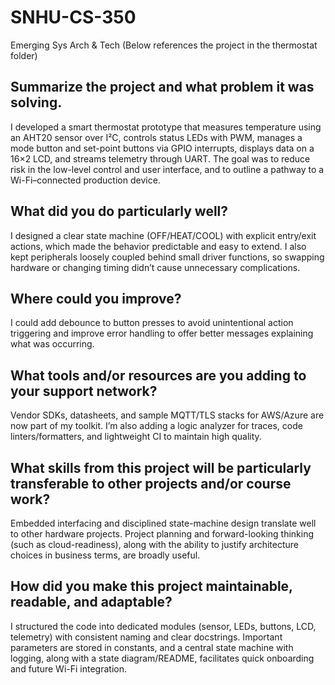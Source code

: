 # SNHU-CS-350
Emerging Sys Arch &amp; Tech (Below references the project in the thermostat folder)

## Summarize the project and what problem it was solving.
I developed a smart thermostat prototype that measures temperature using an AHT20 sensor over I²C, controls status LEDs with PWM, manages a mode button and set-point buttons via GPIO interrupts, displays data on a 16×2 LCD, and streams telemetry through UART. The goal was to reduce risk in the low-level control and user interface, and to outline a pathway to a Wi-Fi–connected production device.

## What did you do particularly well?
I designed a clear state machine (OFF/HEAT/COOL) with explicit entry/exit actions, which made the behavior predictable and easy to extend. I also kept peripherals loosely coupled behind small driver functions, so swapping hardware or changing timing didn’t cause unnecessary complications.

## Where could you improve?
I could add debounce to button presses to avoid unintentional action triggering and improve error handling to offer better messages explaining what was occurring.

## What tools and/or resources are you adding to your support network?
Vendor SDKs, datasheets, and sample MQTT/TLS stacks for AWS/Azure are now part of my toolkit. I’m also adding a logic analyzer for traces, code linters/formatters, and lightweight CI to maintain high quality.

## What skills from this project will be particularly transferable to other projects and/or course work?
Embedded interfacing and disciplined state-machine design translate well to other hardware projects. Project planning and forward-looking thinking (such as cloud-readiness), along with the ability to justify architecture choices in business terms, are broadly useful.

## How did you make this project maintainable, readable, and adaptable?
I structured the code into dedicated modules (sensor, LEDs, buttons, LCD, telemetry) with consistent naming and clear docstrings. Important parameters are stored in constants, and a central state machine with logging, along with a state diagram/README, facilitates quick onboarding and future Wi-Fi integration.
